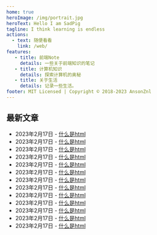```yaml
---
home: true
heroImage: /img/portrait.jpg
heroText: Hello I am SadPig
tagline: I think learning is endless
actions:
  - text: 随便看看
    link: /web/
features:
   - title: 前端Note
     details: 一些关于前端知识的笔记
   - title: 计算机知识
     details: 探索计算机的奥秘
   - title: 关于生活
     details: 记录一些生活。
footer: MIT Licensed | Copyright © 2018-2023 AnsonZnl
---
```

## 最新文章
- 2023年2月17日 - [什么是html](/web/html-css/html/什么是html.md)
- 2023年2月17日 - [什么是html](/web/html-css/html/什么是html.md)
- 2023年2月17日 - [什么是html](/web/html-css/html/什么是html.md)
- 2023年2月17日 - [什么是html](/web/html-css/html/什么是html.md)
- 2023年2月17日 - [什么是html](/web/html-css/html/什么是html.md)
- 2023年2月17日 - [什么是html](/web/html-css/html/什么是html.md)
- 2023年2月17日 - [什么是html](/web/html-css/html/什么是html.md)
- 2023年2月17日 - [什么是html](/web/html-css/html/什么是html.md)
- 2023年2月17日 - [什么是html](/web/html-css/html/什么是html.md)
- 2023年2月17日 - [什么是html](/web/html-css/html/什么是html.md)
- 2023年2月17日 - [什么是html](/web/html-css/html/什么是html.md)
- 2023年2月17日 - [什么是html](/web/html-css/html/什么是html.md)
- 2023年2月17日 - [什么是html](/web/html-css/html/什么是html.md)